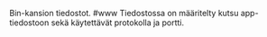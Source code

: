 Bin-kansion tiedostot.
#www
Tiedostossa on määritelty kutsu app-tiedostoon sekä käytettävät protokolla ja portti.
